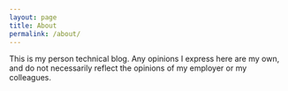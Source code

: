 ```yaml
---
layout: page
title: About
permalink: /about/
---
```


This is my person technical blog. Any opinions I express here are my own, and do not necessarily reflect the opinions of my employer or my colleagues.


